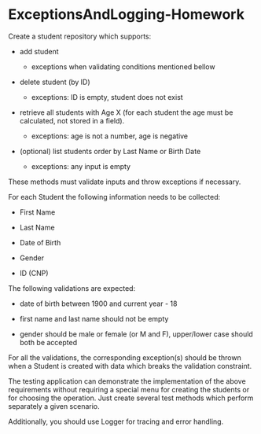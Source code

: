 # ExceptionsAndLogging-Homework

Create a student repository which supports:



- add student

  * exceptions when validating conditions mentioned bellow

- delete student (by ID)

  * exceptions: ID is empty, student does not exist

- retrieve all students with Age X (for each student the age must be calculated, not stored in a field).

  * exceptions: age is not a number, age is negative

- (optional) list students order by Last Name or Birth Date

  * exceptions: any input is empty

These methods must validate inputs and throw exceptions if necessary.



 

For each Student the following information needs to be collected:

- First Name

- Last Name

- Date of Birth

- Gender

- ID (CNP)



The following validations are expected:

- date of birth between 1900 and current year - 18 

- first name and last name should not be empty

- gender should be male or female (or M and F), upper/lower case should both be accepted





For all the validations, the corresponding exception(s) should be thrown when a Student is created with data which breaks the validation constraint.



The testing application can demonstrate the implementation of the above requirements without requiring a special menu for creating the students or for choosing the operation. Just create several test methods which perform separately a given scenario.



Additionally, you should use Logger for tracing and error handling.
